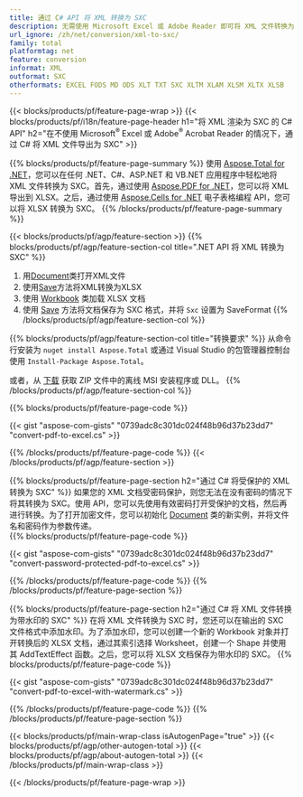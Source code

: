 ```yaml
---
title: 通过 C# API 将 XML 转换为 SXC
description: 无需使用 Microsoft Excel 或 Adobe Reader 即可将 XML 文件转换为 SXC 的 C# API
url_ignore: /zh/net/conversion/xml-to-sxc/
family: total
platformtag: net
feature: conversion
informat: XML
outformat: SXC
otherformats: EXCEL FODS MD ODS XLT TXT SXC XLTM XLAM XLSM XLTX XLSB
---
```

{{< blocks/products/pf/feature-page-wrap >}}
{{< blocks/products/pf/i18n/feature-page-header h1="将 XML 渲染为 SXC 的 C# API" h2="在不使用 Microsoft<sup>&reg;</sup> Excel 或 Adobe<sup>&reg;</sup> Acrobat Reader 的情况下，通过 C# 将 XML 文件导出为 SXC" >}}

{{% blocks/products/pf/feature-page-summary %}}
使用 [Aspose.Total for .NET](https://products.aspose.com/total/net/)，您可以在任何 .NET、C#、ASP.NET 和 VB.NET 应用程序中轻松地将 XML 文件转换为 SXC。首先，通过使用 [Aspose.PDF for .NET](https://products.aspose.com/pdf/net/)，您可以将 XML 导出到 XLSX。之后，通过使用 [Aspose.Cells for .NET](https://products.aspose.com/cells/net/) 电子表格编程 API，您可以将 XLSX 转换为 SXC。
{{% /blocks/products/pf/feature-page-summary  %}}

{{< blocks/products/pf/agp/feature-section >}}
{{% blocks/products/pf/agp/feature-section-col title=".NET API 将 XML 转换为 SXC" %}}
1. 用[Document](https://reference.aspose.com/pdf/net/aspose.pdf/document)类打开XML文件
2. 使用[Save](https://reference.aspose.com/pdf/net/aspose.pdf.document/save/methods/5)方法将XML转换为XLSX
3. 使用 [Workbook](https://reference.aspose.com/cells/net/aspose.cells/workbook) 类加载 XLSX 文档
4. 使用 [Save](https://reference.aspose.com/cells/net/aspose.cells.workbook/save/methods/4) 方法将文档保存为 SXC 格式，并将 `Sxc` 设置为 SaveFormat
{{% /blocks/products/pf/agp/feature-section-col %}}

{{% blocks/products/pf/agp/feature-section-col title="转换要求" %}}
从命令行安装为 ```nuget install Aspose.Total``` 或通过 Visual Studio 的包管理器控制台使用 ```Install-Package Aspose.Total```。

或者，从 [下载](https://releases.aspose.com/total/net) 获取 ZIP 文件中的离线 MSI 安装程序或 DLL。
{{% /blocks/products/pf/agp/feature-section-col %}}

{{% blocks/products/pf/feature-page-code %}}

{{< gist "aspose-com-gists" "0739adc8c301dc024f48b96d37b23dd7" "convert-pdf-to-excel.cs" >}}


{{% /blocks/products/pf/feature-page-code %}}
{{< /blocks/products/pf/agp/feature-section >}}

{{% blocks/products/pf/feature-page-section  h2="通过 C# 将受保护的 XML 转换为 SXC" %}}
如果您的 XML 文档受密码保护，则您无法在没有密码的情况下将其转换为 SXC。使用 API，您可以先使用有效密码打开受保护的文档，然后再进行转换。为了打开加密文件，您可以初始化 [Document](https://reference.aspose.com/pdf/net/aspose.pdf/document) 类的新实例，并将文件名和密码作为参数传递。  
{{% blocks/products/pf/feature-page-code %}}

{{< gist "aspose-com-gists" "0739adc8c301dc024f48b96d37b23dd7" "convert-password-protected-pdf-to-excel.cs" >}}

{{% /blocks/products/pf/feature-page-code  %}}
{{% /blocks/products/pf/feature-page-section %}}

{{% blocks/products/pf/feature-page-section  h2="通过 C# 将 XML 文件转换为带水印的 SXC" %}}
在将 XML 文件转换为 SXC 时，您还可以在输出的 SXC 文件格式中添加水印。为了添加水印，您可以创建一个新的 Workbook 对象并打开转换后的 XLSX 文档，通过其索引选择 Worksheet，创建一个 Shape 并使用其 AddTextEffect 函数。之后，您可以将 XLSX 文档保存为带水印的 SXC。 
{{% blocks/products/pf/feature-page-code %}}

{{< gist "aspose-com-gists" "0739adc8c301dc024f48b96d37b23dd7" "convert-pdf-to-excel-with-watermark.cs" >}}

{{% /blocks/products/pf/feature-page-code  %}}
{{% /blocks/products/pf/feature-page-section %}}

{{< blocks/products/pf/main-wrap-class isAutogenPage="true" >}}
{{< blocks/products/pf/agp/other-autogen-total >}}
{{< blocks/products/pf/agp/about-autogen-total >}}
{{< /blocks/products/pf/main-wrap-class >}}

{{< /blocks/products/pf/feature-page-wrap >}}